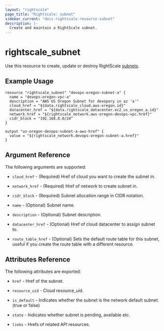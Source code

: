 ```yaml
---
layout: "rightscale"
page_title: "Rightscale: subnet"
sidebar_current: "docs-rightscale-resource-subnet"
description: |-
  Create and maintain a RightScale subnet.
---
```


# rightscale_subnet

Use this resource to create, update or destroy RightScale [subnets](http://reference.rightscale.com/api1.5/resources/ResourceSubnets.html).

## Example Usage

```hcl
resource "rightscale_subnet" "devops-oregon-subnet-a" {
  name = "devops-oregon-vpc-a"
  description = "AWS US Oregon Subnet for devopery in az 'a'"
  cloud_href = "${data.rightscale_cloud.aws-oregon.id}"
  datacenter_href = "${data.rightscale_datacenter.ec2_us_oregon_a.id}"
  network_href = "${rightscale_network.aws-oregon-devops-vpc.href}"
  cidr_block = "192.168.8.0/24"
}

output "us-oregon-devops-subnet-a-aws-href" {
  value = "${rightscale_network.devops-oregon-subnet-a.href}"
}
```

## Argument Reference

The following arguments are supported:

* `cloud_href` - (Required) Href of cloud you want to create the subnet in.

* `network_href` - (Required) Href of network to create subnet in.

* `cidr_block` - (Required) Subnet allocation range in CIDR notation.

* `name` - (Optional) Subnet name.

* `description` - (Optional) Subnet description.

* `datacenter_href` - (Optional) Href of cloud datacenter to assign subnet to.

* `route_table_href` - (Optional) Sets the default route table for this subnet, useful if you create the route table with a different resource.

## Attributes Reference

The following attributes are exported:

* `href` - Href of the subnet.

* `resource_uid` - Cloud resource_uid.

* `is_default` - Indicates whether the subnet is the network default subnet. (true or false)

* `state` - Indicates whether subnet is pending, available etc.

* `links` - Hrefs of related API resources.
